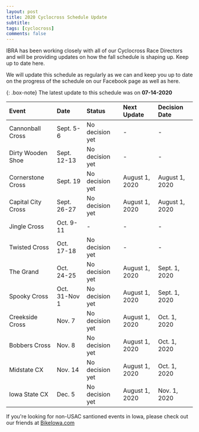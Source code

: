 ```yaml
---
layout: post
title: 2020 Cyclocross Schedule Update
subtitle: 
tags: [cyclocross]
comments: false
---
```


IBRA has been working closely with all of our Cyclocross Race Directors and will be providing updates on how the fall schedule is shaping up. Keep up to date here.

We will update this schedule as regularly as we can and keep you up to date on the progress of the schedule on our Facebook page as well as here.

{: .box-note}
The latest update to this schedule was on **07-14-2020**

|Event	|Date	|Status	|Next Update	|Decision Date|
| :------ |:--- | :--- |:--- |:--- |
|Cannonball Cross	|Sept. 5-6|	No decision yet|	-	|-|
|Dirty Wooden Shoe	|Sept. 12-13|	No decision yet|	-	|-|
|Cornerstone Cross	|Sept. 19|	No decision yet|	August 1, 2020|	August 1, 2020|
|Capital City Cross	|Sept. 26-27|	No decision yet|	August 1, 2020	|August 1, 2020|
|Jingle Cross	|Oct. 9-11|	-	|-	|-|
|Twisted Cross	|Oct. 17-18|	No decision yet	|-	|-|
|The Grand	|Oct. 24-25|	No decision yet|	August 1, 2020	|Sept. 1, 2020|
|Spooky Cross	|Oct. 31-Nov 1|	No decision yet|	August 1, 2020	|Sept. 1, 2020|
|Creekside Cross	|Nov. 7|	No decision yet	|August 1, 2020	|Oct. 1, 2020|
|Bobbers Cross	|Nov. 8|	No decision yet|	August 1, 2020	|Oct. 1, 2020|
|Midstate CX	|Nov. 14|	No decision yet|August 1, 2020	|Oct. 1, 2020|
|Iowa State CX	|Dec. 5|	No decision yet|August 1, 2020	|Nov. 1, 2020|

If you're looking for non-USAC santioned events in Iowa, please check out our friends at [BikeIowa.com](http://bikeiowa.com)